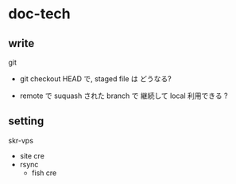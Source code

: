 
# doc-tech


## write

git
- git checkout HEAD で, staged file は どうなる?

- remote で suquash された branch で 継続して local 利用できる ?


## setting

skr-vps
- site cre
- rsync
  - fish cre



